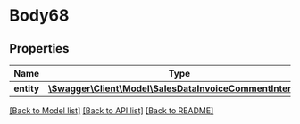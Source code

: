 # Body68

## Properties
Name | Type | Description | Notes
------------ | ------------- | ------------- | -------------
**entity** | [**\Swagger\Client\Model\SalesDataInvoiceCommentInterface**](SalesDataInvoiceCommentInterface.md) |  | 

[[Back to Model list]](../README.md#documentation-for-models) [[Back to API list]](../README.md#documentation-for-api-endpoints) [[Back to README]](../README.md)


